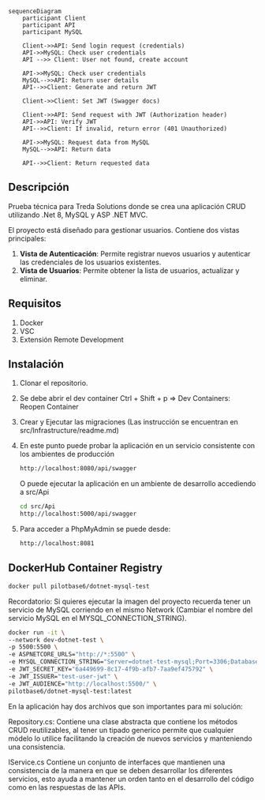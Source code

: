 ```mermaid
sequenceDiagram
    participant Client
    participant API
    participant MySQL

    Client->>API: Send login request (credentials)
    API->>MySQL: Check user credentials
    API -->> Client: User not found, create account
    
    API->>MySQL: Check user credentials
    MySQL-->>API: Return user details
    API-->>Client: Generate and return JWT
    
    Client->>Client: Set JWT (Swagger docs)
    
    Client->>API: Send request with JWT (Authorization header)
    API->>API: Verify JWT
    API-->>Client: If invalid, return error (401 Unauthorized)
    
    API->>MySQL: Request data from MySQL
    MySQL-->>API: Return data
    
    API-->>Client: Return requested data
```


## Descripción
Prueba técnica para Treda Solutions donde se crea una aplicación CRUD utilizando .Net 8, MySQL y ASP .NET MVC. 

El proyecto está diseñado para gestionar usuarios. Contiene dos vistas principales:
1. **Vista de Autenticación**: Permite registrar nuevos usuarios y autenticar las credenciales de los usuarios existentes.
2. **Vista de Usuarios**: Permite obtener la lista de usuarios, actualizar y eliminar.

## Requisitos

1. Docker
2. VSC
3. Extensión Remote Development

## Instalación

1. Clonar el repositorio.
2. Se debe abrir el dev container Ctrl + Shift + p => Dev Containers: Reopen Container
3. Crear y Ejecutar las migraciones (Las instrucción se encuentran en src/Infrastructure/readme.md)
4. En este punto puede probar la aplicación en un servicio consistente con los ambientes de producción
    
    ```bash
    http://localhost:8080/api/swagger
    ```
   
   O puede ejecutar la aplicación en un ambiente de desarrollo accediendo a src/Api

    ```bash
    cd src/Api
    http://localhost:5000/api/swagger
    ```

5. Para acceder a PhpMyAdmin se puede desde:

    ```bash
    http://localhost:8081
    ```

## DockerHub Container Registry

    
```bash
docker pull pilotbase6/dotnet-mysql-test
```

Recordatorio: Si quieres ejecutar la imagen del proyecto recuerda tener un servicio de MySQL corriendo en el mismo Network (Cambiar el nombre del servicio MySQL en el MYSQL_CONNECTION_STRING).

```bash
docker run -it \
--network dev-dotnet-test \
-p 5500:5500 \
-e ASPNETCORE_URLS="http://*:5500" \
-e MYSQL_CONNECTION_STRING="Server=dotnet-test-mysql;Port=3306;Database=testdb;User Id=testdotnet;Password=testdotnet;Allow User Variables=true;Default Command Timeout=0;" \
-e JWT_SECRET_KEY="6a449699-8c17-4f9b-afb7-7aa9ef475792" \
-e JWT_ISSUER="test-user-jwt" \
-e JWT_AUDIENCE="http://localhost:5500/" \
pilotbase6/dotnet-mysql-test:latest
```

En la aplicación hay dos archivos que son importantes para mi solución:

Repository.cs: Contiene una clase abstracta que contiene los métodos CRUD reutilizables, al tener un tipado generico permite que cualquier módelo lo utilice facilitando la creación de nuevos servicios y manteniendo una consistencia.

IService.cs Contiene un conjunto de interfaces que mantienen una consistencia de la manera en que se deben desarrollar los diferentes servicios, esto ayuda a mantener un orden tanto en el desarrollo del código como en las respuestas de las APIs.
